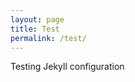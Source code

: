 ```yaml
---
layout: page
title: Test
permalink: /test/
---
```


Testing Jekyll configuration

[Home page]: https://www.ark-builders.dev/
[About]: https://www.ark-builders.dev/about
[Test]: https://www.ark-builders.dev/test